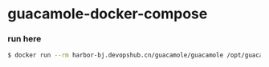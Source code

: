 # guacamole-docker-compose

### run here

```bash
$ docker run --rm harbor-bj.devopshub.cn/guacamole/guacamole /opt/guacamole/bin/initdb.sh --postgres > initdb.sql
```

